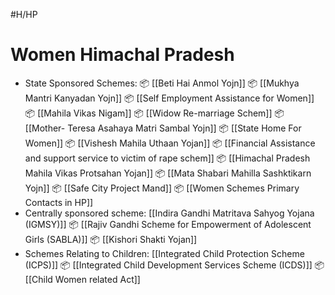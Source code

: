#H/HP 
# Women Himachal Pradesh
* State Sponsored Schemes: 📦 [[Beti Hai Anmol Yojn]] 📦 [[Mukhya Mantri Kanyadan Yojn]] 📦 [[Self Employment Assistance for Women]] 📦 [[Mahila Vikas Nigam]] 📦 [[Widow Re-marriage Schem]] 📦 [[Mother- Teresa Asahaya Matri Sambal Yojn]] 📦 [[State Home For Women]] 📦 [[Vishesh Mahila Uthaan Yojan]] 📦 [[Financial Assistance and support service to victim of rape schem]] 📦 [[Himachal Pradesh Mahila Vikas Protsahan Yojan]] 📦 [[Mata Shabari Mahilla Sashktikarn Yojn]] 📦 [[Safe City Project Mand]]      📦 [[Women Schemes Primary Contacts in HP]]
* Centrally sponsored scheme: [[Indira Gandhi Matritava Sahyog Yojana (IGMSY)]] 📦 [[Rajiv Gandhi Scheme for Empowerment of Adolescent Girls (SABLA)]] 📦 [[Kishori Shakti Yojan]]
* Schemes Relating to Children: [[Integrated Child Protection Scheme (ICPS)]] 📦 [[Integrated Child Development Services Scheme (ICDS)]] 📦 [[Child Women related Act]]